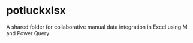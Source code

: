 # potluckxlsx
A shared folder for collaborative manual data integration in Excel using M and Power Query
